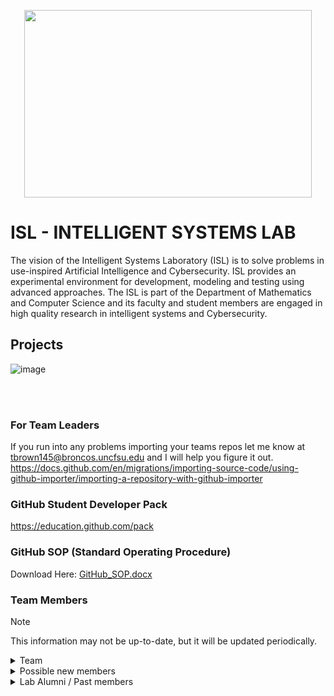 <p align="center">
  <img width="460" height="300" src="https://github.com/ISL-INTELLIGENT-SYSTEMS-LAB/.github/assets/78773029/f90d7f2f-1d96-4333-9637-3b988f92104e">
</p>

# ISL - INTELLIGENT SYSTEMS LAB
The vision of the Intelligent Systems Laboratory (ISL) is to solve problems in use-inspired 
Artificial Intelligence and Cybersecurity. ISL provides an experimental environment for 
development, modeling and testing using advanced approaches. The ISL is part of the 
Department of Mathematics and Computer Science and its faculty and student members are 
engaged in high quality research in intelligent systems and Cybersecurity.

## Projects
![image](https://github.com/ISL-INTELLIGENT-SYSTEMS-LAB/.github/assets/78773029/72ed5709-c44e-4b4c-9d47-fb62bd17aabb)


<br><br>

### For Team Leaders
If you run into any problems importing your teams repos let me know at tbrown145@broncos.uncfsu.edu and I will help you figure it out.
https://docs.github.com/en/migrations/importing-source-code/using-github-importer/importing-a-repository-with-github-importer

### GitHub Student Developer Pack
https://education.github.com/pack

### GitHub SOP (Standard Operating Procedure)
Download Here: [GitHub_SOP.docx](https://github.com/ISL-INTELLIGENT-SYSTEMS-LAB/.github/files/12774045/GitHub_SOP.docx)

### Team Members
>[!NOTE]
> This information may not be up-to-date, but it will be updated periodically.

<details>
<summary>Team</summary>
Leviticus Lintag
- Nathan Couch
- Oumar Toure
- Carley Brinkley
- Laura DeSantis
- Natalie Griffin
- Adriel Alvarez-Collazo
- Antonio Ball
- Ryan De Jesus
- Garrett Davis
- Ashley Sutherland
- Eric Griep
- Raymond Poythress
- Jevida Owens
- Tivon Brown
- Givante Lewis
- Jesse Claiborne
- Jonathan Golden
- Santino Sini
- Shereiff Garrett
- Toby White
- Ahsza Strange
- David Hawkins
- Luis Hernandez
- Jeremy Graves
- Tyuss Handley
- Bryce Herring
- Catherine Spooner
- Ronpeter Pintac-Divinagracia
- Taylor Brown
- Ramsey McCue
- Matthew Wilkerson
- Paul Rodriguez
- Michael Backus
- Grace Vincent
- Ethan Patten
</details>

<details>
<summary>Possible new members</summary>
Anita Amofah
- Richard Jeffery
- Dayanna Carroll
- Zachary Delaney
- Carrington Pearson
</details>

<details>
<summary>Lab Alumni / Past members</summary>
Jack Santini
- Gabriel Schwinghammer
- Nathaniel Meshaw
- Raymond Kimble
- William Evans
- Roxanna Chambers
- Jonathan Soltren
- Deneen Royal
- David Riddy
- Daniel Bigler
- Joshua Adams
- Daniel Rundell
- Kyle Schultz
- Antwaun Tune
- Da'shawn Morris
- Edward Stephens
- Melvin Bartell
- Gabriel Ohmes
- Khali Crawford
- Ahad Qureshi
- Kalsoom Bibi
- Taryn Rozier
- Timothy Crumel
- Aniyah Little
</details>
